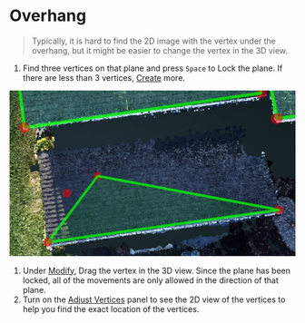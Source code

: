 # Overhang

> Typically, it is hard to find the 2D image with the vertex under the overhang, but it might be easier to change the vertex in the 3D view.

1. Find three vertices on that plane and press `Space` to Lock the plane. If there are less than 3 vertices, [Create](../basic-function/create.md) more.

![](../.gitbook/assets/1%20%281%29.jpg)

1. Under [Modify](../basic-function/modify.md), Drag the vertex in the 3D view. Since the plane has been locked, all of the movements are only allowed in the direction of that plane.
2. Turn on the [Adjust Vertices](../tools/adjust-vertices/) panel to see the 2D view of the vertices to help you find the exact location of the vertices.

